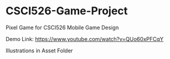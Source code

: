 # CSCI526-Game-Project
Pixel Game for CSCI526 Mobile Game Design

Demo Link: https://www.youtube.com/watch?v=QUo60xPFCqY

Illustrations in Asset Folder
